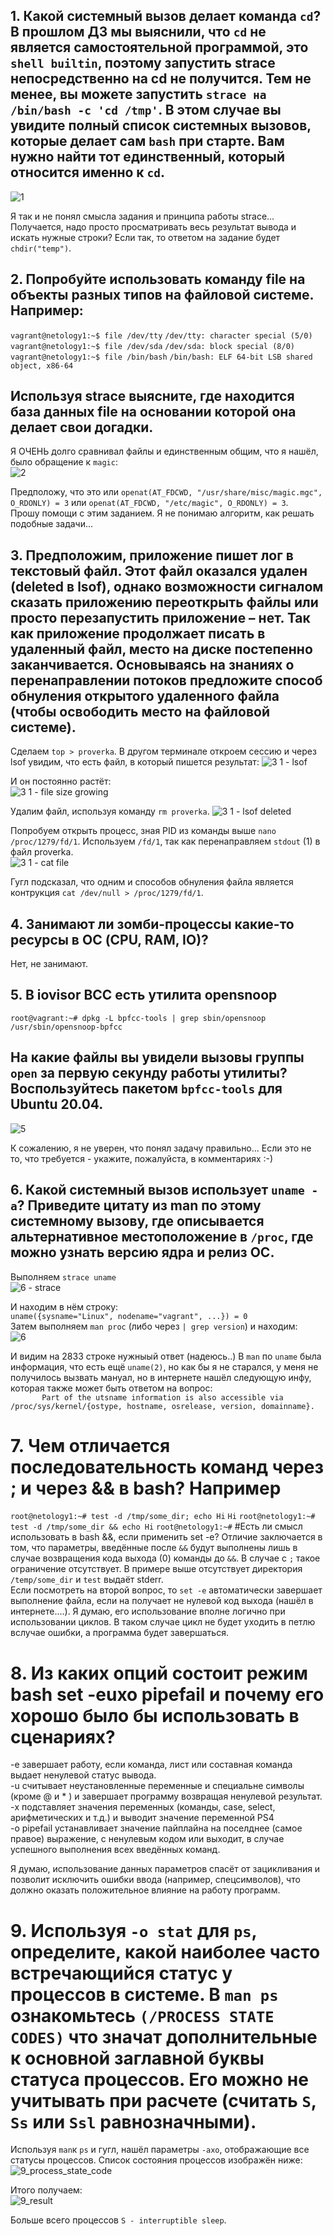 ## 1. Какой системный вызов делает команда ``cd``? В прошлом ДЗ мы выяснили, что ``cd`` не является самостоятельной программой, это ``shell builtin``, поэтому запустить strace непосредственно на cd не получится. Тем не менее, вы можете запустить ``strace на /bin/bash -c 'cd /tmp'``. В этом случае вы увидите полный список системных вызовов, которые делает сам ``bash`` при старте. Вам нужно найти тот единственный, который относится именно к ``cd``.  

![1](https://user-images.githubusercontent.com/68470186/136692450-065d1e1a-d68e-42a8-ae0f-42ae309e3e7e.png)
  
Я так и не понял смысла задания и принципа работы strace... Получается, надо просто просматривать весь результат вывода и искать нужные строки? Если так, то ответом на задание будет ``chdir("temp")``.  


## 2. Попробуйте использовать команду file на объекты разных типов на файловой системе. Например:
``vagrant@netology1:~$ file /dev/tty``
``/dev/tty: character special (5/0)``
``vagrant@netology1:~$ file /dev/sda``
``/dev/sda: block special (8/0)``
``vagrant@netology1:~$ file /bin/bash``
``/bin/bash: ELF 64-bit LSB shared object, x86-64``
## Используя strace выясните, где находится база данных file на основании которой она делает свои догадки.
Я ОЧЕНЬ долго сравнивал файлы и единственным общим, что я нашёл, было обращение к ``magic``:  
![2](https://user-images.githubusercontent.com/68470186/136692451-6a4d7208-4556-4d3f-a5d7-a23317aad09d.png)
  
Предположу, что это или ``openat(AT_FDCWD, "/usr/share/misc/magic.mgc", O_RDONLY) = 3`` или ``openat(AT_FDCWD, "/etc/magic", O_RDONLY) = 3``.  
Прошу помощи с этим заданием. Я не понимаю алгоритм, как решать подобные задачи...


## 3. Предположим, приложение пишет лог в текстовый файл. Этот файл оказался удален (deleted в lsof), однако возможности сигналом сказать приложению переоткрыть файлы или просто перезапустить приложение – нет. Так как приложение продолжает писать в удаленный файл, место на диске постепенно заканчивается. Основываясь на знаниях о перенаправлении потоков предложите способ обнуления открытого удаленного файла (чтобы освободить место на файловой системе).
Сделаем ``top > proverka``. В другом терминале откроем сессию и через lsof увидим, что есть файл, в который пишется результат: 
![3 1 - lsof](https://user-images.githubusercontent.com/68470186/136692468-fd076258-89b0-42ba-98bf-0d316210a25d.png)

И он постоянно растёт:  
![3 1 - file size growing](https://user-images.githubusercontent.com/68470186/136692471-262ce248-a47f-4c9b-84cf-8b8d3a6ee005.png)
 
Удалим файл, используя команду ``rm proverka``.
![3 1 - lsof deleted](https://user-images.githubusercontent.com/68470186/136692475-f7faeeda-0070-4ce5-b103-4d4fb5a75474.png)
 
Попробуем открыть процесс, зная PID из команды выше ``nano /proc/1279/fd/1``. Используем ``/fd/1``, так как перенаправляем ``stdout`` (1) в файл proverka.  
![3 1 - cat file](https://user-images.githubusercontent.com/68470186/136692476-36360132-e2dc-4248-90fc-855b6c99e991.png)
 
Гугл подсказал, что одним и способов обнуления файла является контрукция ``cat /dev/null > /proc/1279/fd/1``. 


## 4. Занимают ли зомби-процессы какие-то ресурсы в ОС (CPU, RAM, IO)?
Нет, не занимают. 


## 5. В iovisor BCC есть утилита opensnoop
``root@vagrant:~# dpkg -L bpfcc-tools | grep sbin/opensnoop``
``/usr/sbin/opensnoop-bpfcc``
## На какие файлы вы увидели вызовы группы ``open`` за первую секунду работы утилиты? Воспользуйтесь пакетом ``bpfcc-tools`` для Ubuntu 20.04. 
![5](https://user-images.githubusercontent.com/68470186/136692481-f9122df2-7ebf-4bbb-950d-5e9db176c12e.png)

К сожалению, я не уверен, что понял задачу правильно... Если это не то, что требуется - укажите, пожалуйста, в комментариях :-)  

## 6. Какой системный вызов использует ``uname -a``? Приведите цитату из man по этому системному вызову, где описывается альтернативное местоположение в ``/proc``, где можно узнать версию ядра и релиз ОС.
Выполняем ``strace uname``  
![6 - strace](https://user-images.githubusercontent.com/68470186/136692485-3d26f121-1db2-49aa-91ec-dce882dadcd1.png)
 
И находим в нём строку:  
``uname({sysname="Linux", nodename="vagrant", ...}) = 0``  
Затем выполняем ``man proc`` (либо через ``| grep version``) и находим:  
![6](https://user-images.githubusercontent.com/68470186/136692498-dfbef9b4-336b-417b-b912-4c30271b92e6.png)

И видим на 2833 строке нужныый ответ (надеюсь..)
В ``man`` по ``uname`` была информация, что есть ещё ``uname(2)``, но как бы я не старался, у меня не получилось вызвать мануал, но в интернете нашёл следующую инфу, которая также может быть ответом на вопрос:  
``       Part of the utsname information is also accessible via
       /proc/sys/kernel/{ostype, hostname, osrelease, version,
       domainname}.``  

# 7. Чем отличается последовательность команд через ; и через && в bash? Например
``root@netology1:~# test -d /tmp/some_dir; echo Hi``
``Hi``
``root@netology1:~# test -d /tmp/some_dir && echo Hi``
``root@netology1:~#``
#Есть ли смысл использовать в bash &&, если применить set -e?
Отличие заключается в том, что параметры, введённые после ``&&`` будут выполнены лишь в случае возвращения кода выхода (0) команды до ``&&``. В случае с ``;`` такое ограничение отсутствует. В примере выше отсутствует директория ``/temp/some_dir`` и ``test`` выдаёт stderr.  
Если посмотреть на второй вопрос, то ``set -e`` автоматически завершает выполнение файла, если на получает не нулевой код выхода (нашёл в интернете....). Я думаю, его использование вполне логично при использовании циклов. В таком случае цикл не будет уходить в петлю вслучае ошибки, а программа будет завершаться.


# 8. Из каких опций состоит режим bash set -euxo pipefail и почему его хорошо было бы использовать в сценариях?
-e завершает работу, если команда, лист или составная команда выдает ненулевой статус вывода.  
-u считывает неустановленные переменные и специальне символы (кроме @ и * ) и завершает программу возвращая ненулевой результат.  
-x подставляет значения переменных (команды, case, select, арифметических и т.д.) и выводит значение переменной PS4  
-o pipefail устанавливает значение пайплайна на поселднее (самое правое) выражение, с ненулевым кодом или выходит, в случае успешного выполнения всех введённых команд.  

Я думаю, использование данных параметров спасёт от зацикливания и позволит исключить ошибки ввода (например, спецсимволов), что должно оказать положительное влияние на работу программ.

# 9. Используя ``-o stat`` для ``ps``, определите, какой наиболее часто встречающийся статус у процессов в системе. В ``man ps`` ознакомьтесь ``(/PROCESS STATE CODES)`` что значат дополнительные к основной заглавной буквы статуса процессов. Его можно не учитывать при расчете (считать ``S``, ``Ss`` или ``Ssl`` равнозначными).
Используя ``man``к ``ps`` и гугл, нашёл параметры ``-axo``, отображающие все статусы процессов. Список состояния процессов изображён ниже:  
![9_process_state_code](https://user-images.githubusercontent.com/68470186/136692514-68a0ede5-bff5-4a12-af53-4944c4ca53a0.png)
 
Итого получаем:  
![9_result](https://user-images.githubusercontent.com/68470186/136692520-eeb110ca-5de5-40b7-b095-ca0e682c9000.png)
 
Больше всего процессов ``S - interruptible sleep``.
